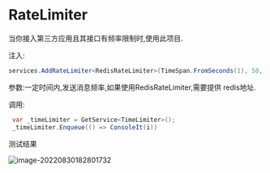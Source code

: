 # RateLimiter

当你接入第三方应用且其接口有频率限制时,使用此项目.

注入:

```c#
services.AddRateLimiter<RedisRateLimiter>(TimeSpan.FromSeconds(1), 50, "10.45.11.168:6001,password=goatest@!$%");
```

参数:一定时间内,发送消息频率,如果使用RedisRateLimiter,需要提供 redis地址.

调用:

```c#
 var _timeLimiter = GetService<TimeLimiter>();
 _timeLimiter.Enqueue(() => ConsoleIt(i))
```

测试结果

![image-20220830182801732](C:\Users\bg458896\AppData\Roaming\Typora\typora-user-images\image-20220830182801732.png)

